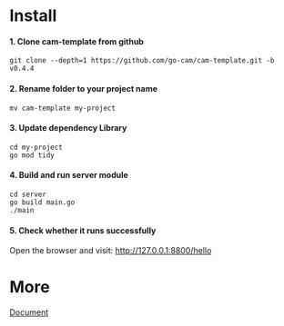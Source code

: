 # Install

#### 1. Clone cam-template from github

    git clone --depth=1 https://github.com/go-cam/cam-template.git -b v0.4.4

#### 2. Rename folder to your project name

    mv cam-template my-project
    
#### 3. Update dependency Library

    cd my-project
    go mod tidy

#### 4. Build and run server module

    cd server
    go build main.go
    ./main

#### 5. Check whether it runs successfully

Open the browser and visit: http://127.0.0.1:8800/hello


# More
[Document](https://github.com/go-cam/cam-doc)
